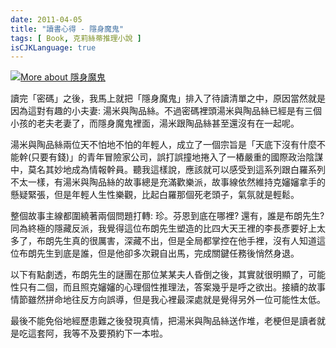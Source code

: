 ```yaml
---
date: 2011-04-05
title: "讀書心得 - 隱身魔鬼"
tags: [ Book, 克莉絲蒂推理小說 ]
isCJKLanguage: true
---
```

<a href="http://www.anobii.com/books/%E9%9A%B1%E8%BA%AB%E9%AD%94%E9%AC%BC/9789573250210/019a7a1e2fa55222d5/"  title="More about 隱身魔鬼"><img alt="More about 隱身魔鬼" src="http://image.anobii.com/anobi/image_book.php?type=5&amp;item_id=019a7a1e2fa55222d5&amp;time=0" title="More about 隱身魔鬼" class="left" /></a>

讀完「密碼」之後，我馬上就把「隱身魔鬼」排入了待讀清單之中，原因當然就是因為這對有趣的小夫妻: 湯米與陶品絲。不過密碼裡頭湯米與陶品絲已經是有三個小孩的老夫老妻了，而隱身魔鬼裡面，湯米跟陶品絲甚至還沒有在一起呢。

湯米與陶品絲兩位天不怕地不怕的年輕人，成立了一個宗旨是「天底下沒有什麼不能幹(只要有錢)」的青年冒險家公司，誤打誤撞地捲入了一樁嚴重的國際政治陰謀中，莫名其妙地成為情報幹員。聽我這樣說，應該就可以感受到這系列跟白羅系列不太一樣，有湯米與陶品絲的故事總是充滿歡樂派，故事線依然維持克嬸嬸拿手的懸疑緊張，但是年輕人生性樂觀，比起白羅那個死老頭子，氣氛就是輕鬆。

整個故事主線都圍繞著兩個問題打轉: 珍。芬恩到底在哪裡? 還有，誰是布朗先生? 同為終極的隱藏反派，我覺得這位布朗先生塑造的比四大天王裡的李長彥要好上太多了，布朗先生真的很厲害，深藏不出，但是全局都掌控在他手裡，沒有人知道這位布朗先生到底是誰，但是他卻多次親自出馬，完成關鍵任務後悄然身退。

以下有點劇透，布朗先生的謎團在那位某某夫人昏倒之後，其實就很明顯了，可能性只有二個，而且照克嬸嬸的心理個性推理法，答案幾乎是呼之欲出。接續的故事情節雖然拼命地往反方向誤導，但是我心裡最深處就是覺得另外一位可能性太低。

最後不能免俗地經歷患難之後發現真情，把湯米與陶品絲送作堆，老梗但是讀者就是吃這套阿，我等不及要預約下一本啦。